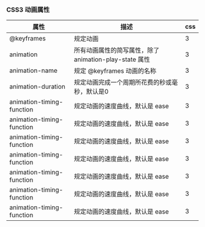### CSS3 动画属性

| **属性**                  | **描述**                                               | **css** |
| ------------------------- | ------------------------------------------------------ | ------- |
| @keyframes                | 规定动画                                               | 3       |
| animation                 | 所有动画属性的简写属性，除了 animation-play-state 属性 | 3       |
| animation-name            | 规定 @keyframes 动画的名称                             | 3       |
| animation-duration        | 规定动画完成一个周期所花费的秒或毫秒，默认是0          | 3       |
| animation-timing-function | 规定动画的速度曲线，默认是 ease                        | 3       |
| animation-timing-function | 规定动画的速度曲线，默认是 ease                        | 3       |
| animation-timing-function | 规定动画的速度曲线，默认是 ease                        | 3       |
| animation-timing-function | 规定动画的速度曲线，默认是 ease                        | 3       |
| animation-timing-function | 规定动画的速度曲线，默认是 ease                        | 3       |
| animation-timing-function | 规定动画的速度曲线，默认是 ease                        | 3       |
| animation-timing-function | 规定动画的速度曲线，默认是 ease                        | 3       |

